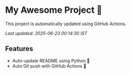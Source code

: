 # My Awesome Project 🚀

This project is automatically updated using GitHub Actions.

_Last updated: 2025-06-23 00:14:30 IST_

## Features
- Auto-update README using Python 🐍
- Auto Git push with GitHub Actions 🤖
